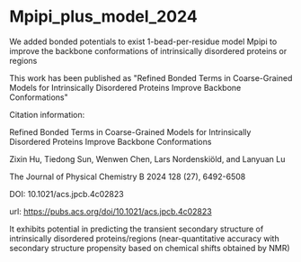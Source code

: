 # Mpipi_plus_model_2024
We added bonded potentials to exist 1-bead-per-residue model Mpipi to improve the backbone conformations of intrinsically disordered proteins or regions

This work has been published as "Refined Bonded Terms in Coarse-Grained Models for Intrinsically Disordered Proteins Improve Backbone Conformations"

Citation information: 

Refined Bonded Terms in Coarse-Grained Models for Intrinsically Disordered Proteins Improve Backbone Conformations

Zixin Hu, Tiedong Sun, Wenwen Chen, Lars Nordenskiöld, and Lanyuan Lu

The Journal of Physical Chemistry B 2024 128 (27), 6492-6508

DOI: 10.1021/acs.jpcb.4c02823

url: https://pubs.acs.org/doi/10.1021/acs.jpcb.4c02823


It exhibits potential in predicting the transient secondary structure of intrinsically disordered proteins/regions (near-quantitative accuracy with secondary structure propensity based on chemical shifts obtained by NMR)
